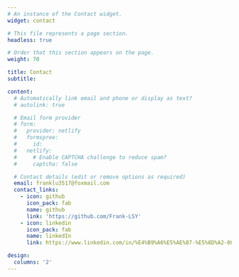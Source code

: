 ```yaml
---
# An instance of the Contact widget.
widget: contact

# This file represents a page section.
headless: true

# Order that this section appears on the page.
weight: 70

title: Contact
subtitle:

content:
  # Automatically link email and phone or display as text?
  # autolink: true

  # Email form provider
  # form:
  #   provider: netlify
  #   formspree:
  #     id:
  #   netlify:
  #     # Enable CAPTCHA challenge to reduce spam?
  #     captcha: false

  # Contact details (edit or remove options as required)
  email: franklu3517@foxmail.com
  contact_links:
    - icon: github
      icon_pack: fab
      name: github
      link: 'https://github.com/Frank-LSY'
    - icon: linkedin
      icon_pack: fab
      name: linkedIn
      link: https://www.linkedin.com/in/%E4%B9%A6%E5%AE%87-%E5%8D%A2-00ab58160/

design:
  columns: '2'
---
```

